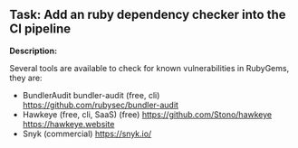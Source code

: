 ## Task: Add an ruby dependency checker into the CI pipeline
**Description:**

Several tools are available to check for known vulnerabilities in
RubyGems, they are:

* BundlerAudit bundler-audit (free, cli) https://github.com/rubysec/bundler-audit
* Hawkeye (free, cli, SaaS) (free) https://github.com/Stono/hawkeye https://hawkeye.website
* Snyk (commercial) https://snyk.io/
